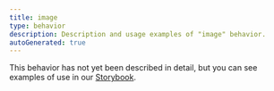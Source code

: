 ```yaml
---
title: image
type: behavior
description: Description and usage examples of "image" behavior.
autoGenerated: true
---
```


This behavior has not yet been described in detail, but you can see examples of use in our [Storybook](/storybook).